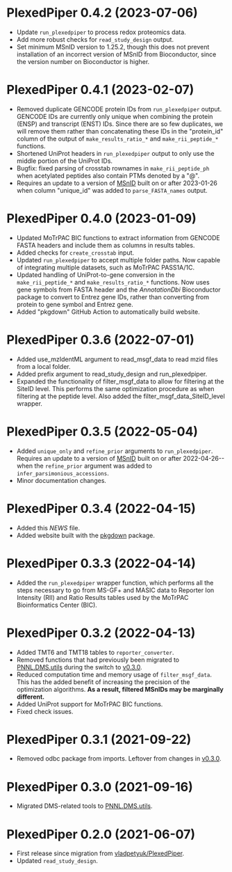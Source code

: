 # PlexedPiper 0.4.2 (2023-07-06)

-   Update `run_plexedpiper` to process redox proteomics data.
-   Add more robust checks for `read_study_design` output.
-   Set minimum MSnID version to 1.25.2, though this does not prevent installation of an incorrect version of MSnID from Bioconductor, since the version number on Bioconductor is higher.

# PlexedPiper 0.4.1 (2023-02-07)

-   Removed duplicate GENCODE protein IDs from `run_plexedpiper` output. GENCODE IDs are currently only unique when combining the protein (ENSP) and transcript (ENST) IDs. Since there are so few duplicates, we will remove them rather than concatenating these IDs in the "protein_id" column of the output of `make_results_ratio_*` and `make_rii_peptide_*` functions.
-   Shortened UniProt headers in `run_plexedpiper` output to only use the middle portion of the UniProt IDs.
-   Bugfix: fixed parsing of crosstab rownames in `make_rii_peptide_ph` when acetylated peptides also contain PTMs denoted by a "\@".
-   Requires an update to a version of [MSnID](https://github.com/PNNL-Comp-Mass-Spec/MSnID) built on or after 2023-01-26 when column "unique_id" was added to `parse_FASTA_names` output.

# PlexedPiper 0.4.0 (2023-01-09)

-   Updated MoTrPAC BIC functions to extract information from GENCODE FASTA headers and include them as columns in results tables.
-   Added checks for `create_crosstab` input.
-   Updated `run_plexedpiper` to accept multiple folder paths. Now capable of integrating multiple datasets, such as MoTrPAC PASS1A/1C.
-   Updated handling of UniProt-to-gene conversion in the `make_rii_peptide_*` and `make_results_ratio_*` functions. Now uses gene symbols from FASTA header and the *AnnotationDbi* Bioconductor package to convert to Entrez gene IDs, rather than converting from protein to gene symbol and Entrez gene.
-   Added "pkgdown" GitHub Action to automatically build website.

# PlexedPiper 0.3.6 (2022-07-01)

-   Added use_mzIdentML argument to read_msgf_data to read mzid files from a local folder.
-   Added prefix argument to read_study_design and run_plexedpiper.
-   Expanded the functionality of filter_msgf_data to allow for filtering at the SiteID level. This performs the same optimization procedure as when filtering at the peptide level. Also added the filter_msgf_data_SiteID_level wrapper.

# PlexedPiper 0.3.5 (2022-05-04)

-   Added `unique_only` and `refine_prior` arguments to `run_plexedpiper`. Requires an update to a version of [MSnID](https://github.com/PNNL-Comp-Mass-Spec/MSnID) built on or after 2022-04-26--when the `refine_prior` argument was added to `infer_parsimonious_accessions`.
-   Minor documentation changes.

# PlexedPiper 0.3.4 (2022-04-15)

-   Added this *NEWS* file.
-   Added website built with the [pkgdown](https://pkgdown.r-lib.org/) package.

# PlexedPiper 0.3.3 (2022-04-14)

-   Added the `run_plexedpiper` wrapper function, which performs all the steps necessary to go from MS-GF+ and MASIC data to Reporter Ion Intensity (RII) and Ratio Results tables used by the MoTrPAC Bioinformatics Center (BIC).

# PlexedPiper 0.3.2 (2022-04-13)

-   Added TMT6 and TMT18 tables to `reporter_converter`.
-   Removed functions that had previously been migrated to [PNNL.DMS.utils](https://github.com/PNNL-Comp-Mass-Spec/PNNL.DMS.utils) during the switch to [v0.3.0](https://github.com/PNNL-Comp-Mass-Spec/PlexedPiper/releases/tag/0.3.0).
-   Reduced computation time and memory usage of `filter_msgf_data`. This has the added benefit of increasing the precision of the optimization algorithms. **As a result, filtered MSnIDs may be marginally different.**
-   Added UniProt support for MoTrPAC BIC functions.
-   Fixed check issues.

# PlexedPiper 0.3.1 (2021-09-22)

-   Removed odbc package from imports. Leftover from changes in [v0.3.0](https://github.com/PNNL-Comp-Mass-Spec/PlexedPiper/releases/tag/0.3.0).

# PlexedPiper 0.3.0 (2021-09-16)

-   Migrated DMS-related tools to [PNNL.DMS.utils](https://github.com/PNNL-Comp-Mass-Spec/PNNL.DMS.utils).

# PlexedPiper 0.2.0 (2021-06-07)

-   First release since migration from [vladpetyuk/PlexedPiper](https://github.com/vladpetyuk/PlexedPiper).
-   Updated `read_study_design`.
